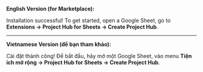 **English Version (for Marketplace):**

Installation successful! To get started, open a Google Sheet, go to **Extensions -> Project Hub for Sheets -> Create Project Hub**.

---

**Vietnamese Version (để bạn tham khảo):**

Cài đặt thành công! Để bắt đầu, hãy mở một Google Sheet, vào menu **Tiện ích mở rộng -> Project Hub for Sheets -> Create Project Hub**.
